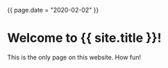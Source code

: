 {{
page.date = "2020-02-02"
}}

# Welcome to {{ site.title }}!

This is the only page on this website. How fun!
